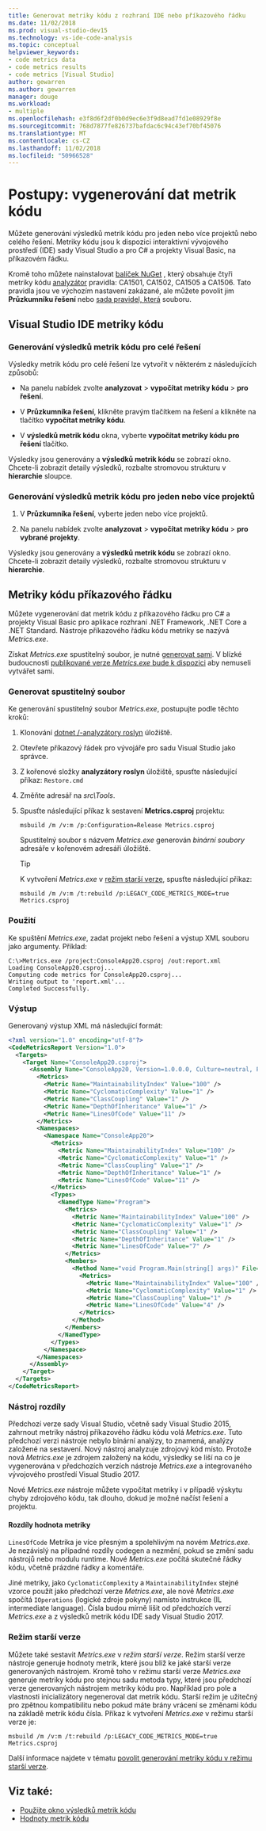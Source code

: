 ```yaml
---
title: Generovat metriky kódu z rozhraní IDE nebo příkazového řádku
ms.date: 11/02/2018
ms.prod: visual-studio-dev15
ms.technology: vs-ide-code-analysis
ms.topic: conceptual
helpviewer_keywords:
- code metrics data
- code metrics results
- code metrics [Visual Studio]
author: gewarren
ms.author: gewarren
manager: douge
ms.workload:
- multiple
ms.openlocfilehash: e3f8d6f2df0b0d9ec6e3f9d8ead7fd1e08929f8e
ms.sourcegitcommit: 768d7877fe826737bafdac6c94c43ef70bf45076
ms.translationtype: MT
ms.contentlocale: cs-CZ
ms.lasthandoff: 11/02/2018
ms.locfileid: "50966528"
---
```

# <a name="how-to-generate-code-metrics-data"></a>Postupy: vygenerování dat metrik kódu

Můžete generování výsledků metrik kódu pro jeden nebo více projektů nebo celého řešení. Metriky kódu jsou k dispozici interaktivní vývojového prostředí (IDE) sady Visual Studio a pro C# a projekty Visual Basic, na příkazovém řádku.

Kromě toho můžete nainstalovat [balíček NuGet](https://dotnet.myget.org/feed/roslyn-analyzers/package/nuget/Microsoft.CodeAnalysis.FxCopAnalyzers/2.6.2-beta2-63202-01) , který obsahuje čtyři metriky kódu [analyzátor](roslyn-analyzers-overview.md) pravidla: CA1501, CA1502, CA1505 a CA1506. Tato pravidla jsou ve výchozím nastavení zakázané, ale můžete povolit jim **Průzkumníku řešení** nebo [sada pravidel, která](using-rule-sets-to-group-code-analysis-rules.md) souboru.

## <a name="visual-studio-ide-code-metrics"></a>Visual Studio IDE metriky kódu

### <a name="generate-code-metrics-results-for-an-entire-solution"></a>Generování výsledků metrik kódu pro celé řešení

Výsledky metrik kódu pro celé řešení lze vytvořit v některém z následujících způsobů:

- Na panelu nabídek zvolte **analyzovat** > **vypočítat metriky kódu** > **pro řešení**.

- V **Průzkumníka řešení**, klikněte pravým tlačítkem na řešení a klikněte na tlačítko **vypočítat metriky kódu**.

- V **výsledků metrik kódu** okna, vyberte **vypočítat metriky kódu pro řešení** tlačítko.

Výsledky jsou generovány a **výsledků metrik kódu** se zobrazí okno. Chcete-li zobrazit detaily výsledků, rozbalte stromovou strukturu v **hierarchie** sloupce.

### <a name="generate-code-metrics-results-for-one-or-more-projects"></a>Generování výsledků metrik kódu pro jeden nebo více projektů

1. V **Průzkumníka řešení**, vyberte jeden nebo více projektů.

1. Na panelu nabídek zvolte **analyzovat** > **vypočítat metriky kódu** > **pro vybrané projekty**.

Výsledky jsou generovány a **výsledků metrik kódu** se zobrazí okno. Chcete-li zobrazit detaily výsledků, rozbalte stromovou strukturu v **hierarchie**.

## <a name="command-line-code-metrics"></a>Metriky kódu příkazového řádku

Můžete vygenerování dat metrik kódu z příkazového řádku pro C# a projekty Visual Basic pro aplikace rozhraní .NET Framework, .NET Core a .NET Standard. Nástroje příkazového řádku kódu metriky se nazývá *Metrics.exe*.

Získat *Metrics.exe* spustitelný soubor, je nutné [generovat sami](#generate-the-executable). V blízké budoucnosti [publikované verze *Metrics.exe* bude k dispozici](https://github.com/dotnet/roslyn-analyzers/issues/1756) aby nemuseli vytvářet sami.

### <a name="generate-the-executable"></a>Generovat spustitelný soubor

Ke generování spustitelný soubor *Metrics.exe*, postupujte podle těchto kroků:

1. Klonování [dotnet /-analyzátory roslyn](https://github.com/dotnet/roslyn-analyzers) úložiště.
2. Otevřete příkazový řádek pro vývojáře pro sadu Visual Studio jako správce.
3. Z kořenové složky **analyzátory roslyn** úložiště, spusťte následující příkaz: `Restore.cmd`
4. Změňte adresář na *src\Tools*.
5. Spusťte následující příkaz k sestavení **Metrics.csproj** projektu:

   ```shell
   msbuild /m /v:m /p:Configuration=Release Metrics.csproj
   ```

   Spustitelný soubor s názvem *Metrics.exe* generován *binární soubory* adresáře v kořenovém adresáři úložiště.

   > [!TIP]
   > K vytvoření *Metrics.exe* v [režim starší verze](#legacy-mode), spusťte následující příkaz:
   >
   > ```shell
   > msbuild /m /v:m /t:rebuild /p:LEGACY_CODE_METRICS_MODE=true Metrics.csproj
   > ```

### <a name="usage"></a>Použití

Ke spuštění *Metrics.exe*, zadat projekt nebo řešení a výstup XML souboru jako argumenty. Příklad:

```shell
C:\>Metrics.exe /project:ConsoleApp20.csproj /out:report.xml
Loading ConsoleApp20.csproj...
Computing code metrics for ConsoleApp20.csproj...
Writing output to 'report.xml'...
Completed Successfully.
```

### <a name="output"></a>Výstup

Generovaný výstup XML má následující formát:

```xml
<?xml version="1.0" encoding="utf-8"?>
<CodeMetricsReport Version="1.0">
  <Targets>
    <Target Name="ConsoleApp20.csproj">
      <Assembly Name="ConsoleApp20, Version=1.0.0.0, Culture=neutral, PublicKeyToken=null">
        <Metrics>
          <Metric Name="MaintainabilityIndex" Value="100" />
          <Metric Name="CyclomaticComplexity" Value="1" />
          <Metric Name="ClassCoupling" Value="1" />
          <Metric Name="DepthOfInheritance" Value="1" />
          <Metric Name="LinesOfCode" Value="11" />
        </Metrics>
        <Namespaces>
          <Namespace Name="ConsoleApp20">
            <Metrics>
              <Metric Name="MaintainabilityIndex" Value="100" />
              <Metric Name="CyclomaticComplexity" Value="1" />
              <Metric Name="ClassCoupling" Value="1" />
              <Metric Name="DepthOfInheritance" Value="1" />
              <Metric Name="LinesOfCode" Value="11" />
            </Metrics>
            <Types>
              <NamedType Name="Program">
                <Metrics>
                  <Metric Name="MaintainabilityIndex" Value="100" />
                  <Metric Name="CyclomaticComplexity" Value="1" />
                  <Metric Name="ClassCoupling" Value="1" />
                  <Metric Name="DepthOfInheritance" Value="1" />
                  <Metric Name="LinesOfCode" Value="7" />
                </Metrics>
                <Members>
                  <Method Name="void Program.Main(string[] args)" File="C:\Users\mavasani\source\repos\ConsoleApp20\ConsoleApp20\Program.cs" Line="7">
                    <Metrics>
                      <Metric Name="MaintainabilityIndex" Value="100" />
                      <Metric Name="CyclomaticComplexity" Value="1" />
                      <Metric Name="ClassCoupling" Value="1" />
                      <Metric Name="LinesOfCode" Value="4" />
                    </Metrics>
                  </Method>
                </Members>
              </NamedType>
            </Types>
          </Namespace>
        </Namespaces>
      </Assembly>
    </Target>
  </Targets>
</CodeMetricsReport>
```

### <a name="tool-differences"></a>Nástroj rozdíly

Předchozí verze sady Visual Studio, včetně sady Visual Studio 2015, zahrnout metriky nástroj příkazového řádku kódu volá *Metrics.exe*. Tuto předchozí verzi nástroje nebylo binární analýzy, to znamená, analýzy založené na sestavení. Nový nástroj analyzuje zdrojový kód místo. Protože nová *Metrics.exe* je zdrojem založený na kódu, výsledky se liší na co je vygenerována v předchozích verzích nástroje *Metrics.exe* a integrovaného vývojového prostředí Visual Studio 2017.

Nové *Metrics.exe* nástroje můžete vypočítat metriky i v případě výskytu chyby zdrojového kódu, tak dlouho, dokud je možné načíst řešení a projektu.

#### <a name="metric-value-differences"></a>Rozdíly hodnota metriky

`LinesOfCode` Metrika je více přesným a spolehlivým na novém *Metrics.exe*. Je nezávislý na případné rozdíly codegen a nezmění, pokud se změní sadu nástrojů nebo modulu runtime. Nové *Metrics.exe* počítá skutečné řádky kódu, včetně prázdné řádky a komentáře.

Jiné metriky, jako `CyclomaticComplexity` a `MaintainabilityIndex` stejné vzorce použít jako předchozí verze *Metrics.exe*, ale nové *Metrics.exe* spočítá `IOperations` (logické zdroje pokyny) namísto instrukce (IL intermediate language). Čísla budou mírně lišit od předchozích verzí *Metrics.exe* a z výsledků metrik kódu IDE sady Visual Studio 2017.

### <a name="legacy-mode"></a>Režim starší verze

Můžete také sestavit *Metrics.exe* v *režim starší verze*. Režim starší verze nástroje generuje hodnoty metrik, které jsou blíž ke jaké starší verze generovaných nástrojem. Kromě toho v režimu starší verze *Metrics.exe* generuje metriky kódu pro stejnou sadu metoda typy, které jsou předchozí verze generovaných nástrojem metriky kódu pro. Například pro pole a vlastnosti inicializátory negeneroval dat metrik kódu. Starší režim je užitečný pro zpětnou kompatibilitu nebo pokud máte brány vrácení se změnami kódu na základě metrik kódu čísla. Příkaz k vytvoření *Metrics.exe* v režimu starší verze je:

```shell
msbuild /m /v:m /t:rebuild /p:LEGACY_CODE_METRICS_MODE=true Metrics.csproj
```

Další informace najdete v tématu [povolit generování metriky kódu v režimu starší verze](https://github.com/dotnet/roslyn-analyzers/pull/1841).

## <a name="see-also"></a>Viz také:

- [Použijte okno výsledků metrik kódu](../code-quality/working-with-code-metrics-data.md)
- [Hodnoty metrik kódu](../code-quality/code-metrics-values.md)